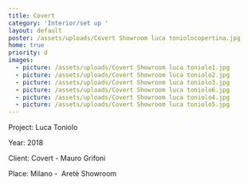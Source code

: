 ```yaml
---
title: Covert
category: 'Interior/set up '
layout: default
poster: /assets/uploads/Covert Showroom luca toniolocopertina.jpg
home: true
priority: d
images:
  - picture: /assets/uploads/Covert Showroom luca toniolo1.jpg
  - picture: /assets/uploads/Covert Showroom luca toniolo2.jpg
  - picture: /assets/uploads/Covert Showroom luca toniolo3.jpg
  - picture: /assets/uploads/Covert Showroom luca toniolo6.jpg
  - picture: /assets/uploads/Covert Showroom luca toniolo4.jpg
  - picture: /assets/uploads/Covert Showroom luca toniolo5.jpg
---
```

Project: Luca Toniolo

Year: 2018

Client: Covert - Mauro Grifoni

Place: Milano -  Aretè Showroom

